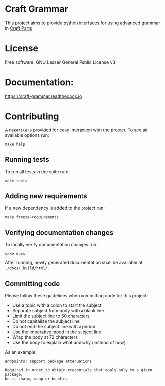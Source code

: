 # Craft Grammar

This project aims to provide python interfaces for using advanced
grammar in [Craft Parts](https://craft-grammar.readthedocs.io)

# License

Free software: GNU Lesser General Public License v3

# Documentation:

https://craft-grammar.readthedocs.io.

# Contributing

A `Makefile` is provided for easy interaction with the project. To see
all available options run:

    make help

## Running tests

To run all tests in the suite run:

    make tests

## Adding new requirements

If a new dependency is added to the project run:

    make freeze-requirements

## Verifying documentation changes

To locally verify documentation changes run:

    make docs

After running, newly generated documentation shall be available at
`./docs/_build/html/`.

## Committing code

Please follow these guidelines when committing code for this project:

- Use a topic with a colon to start the subject
- Separate subject from body with a blank line
- Limit the subject line to 50 characters
- Do not capitalize the subject line
- Do not end the subject line with a period
- Use the imperative mood in the subject line
- Wrap the body at 72 characters
- Use the body to explain what and why (instead of how)

As an example:

    endpoints: support package attenuations

    Required in order to obtain credentials that apply only to a given package;
    be it charm, snap or bundle.
